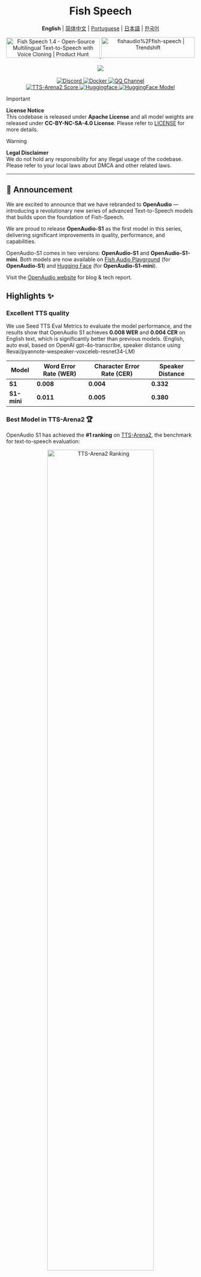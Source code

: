 <div align="center">
<h1>Fish Speech</h1>

**English** | [简体中文](docs/README.zh.md) | [Portuguese](docs/README.pt-BR.md) | [日本語](docs/README.ja.md) | [한국어](docs/README.ko.md) <br>

<a href="https://www.producthunt.com/posts/fish-speech-1-4?embed=true&utm_source=badge-featured&utm_medium=badge&utm_souce=badge-fish&#0045;speech&#0045;1&#0045;4" target="_blank">
    <img src="https://api.producthunt.com/widgets/embed-image/v1/featured.svg?post_id=488440&theme=light" alt="Fish&#0032;Speech&#0032;1&#0046;4 - Open&#0045;Source&#0032;Multilingual&#0032;Text&#0045;to&#0045;Speech&#0032;with&#0032;Voice&#0032;Cloning | Product Hunt" style="width: 250px; height: 54px;" width="250" height="54" />
</a>
<a href="https://trendshift.io/repositories/7014" target="_blank">
    <img src="https://trendshift.io/api/badge/repositories/7014" alt="fishaudio%2Ffish-speech | Trendshift" style="width: 250px; height: 55px;" width="250" height="55"/>
</a>
<br>
</div>
<br>

<div align="center">
    <img src="https://count.getloli.com/get/@fish-speech?theme=asoul" /><br>
</div>

<br>

<div align="center">
    <a target="_blank" href="https://discord.gg/Es5qTB9BcN">
        <img alt="Discord" src="https://img.shields.io/discord/1214047546020728892?color=%23738ADB&label=Discord&logo=discord&logoColor=white&style=flat-square"/>
    </a>
    <a target="_blank" href="https://hub.docker.com/r/fishaudio/fish-speech">
        <img alt="Docker" src="https://img.shields.io/docker/pulls/fishaudio/fish-speech?style=flat-square&logo=docker"/>
    </a>
    <a target="_blank" href="https://pd.qq.com/s/bwxia254o">
      <img alt="QQ Channel" src="https://img.shields.io/badge/QQ-blue?logo=tencentqq">
    </a>
</div>

<div align="center">
    <a target="_blank" href="https://huggingface.co/spaces/TTS-AGI/TTS-Arena-V2">
      <img alt="TTS-Arena2 Score" src="https://img.shields.io/badge/TTS_Arena2-Rank_%231-gold?style=flat-square&logo=trophy&logoColor=white">
    </a>
    <a target="_blank" href="https://huggingface.co/spaces/fishaudio/fish-speech-1">
        <img alt="Huggingface" src="https://img.shields.io/badge/🤗%20-space%20demo-yellow"/>
    </a>
    <a target="_blank" href="https://huggingface.co/fishaudio/openaudio-s1-mini">
        <img alt="HuggingFace Model" src="https://img.shields.io/badge/🤗%20-models-orange"/>
    </a>
</div>

> [!IMPORTANT]
> **License Notice**  
> This codebase is released under **Apache License** and all model weights are released under **CC-BY-NC-SA-4.0 License**. Please refer to [LICENSE](LICENSE) for more details.

> [!WARNING]
> **Legal Disclaimer**  
> We do not hold any responsibility for any illegal usage of the codebase. Please refer to your local laws about DMCA and other related laws.

---

## 🎉 Announcement

We are excited to announce that we have rebranded to **OpenAudio** — introducing a revolutionary new series of advanced Text-to-Speech models that builds upon the foundation of Fish-Speech.

We are proud to release **OpenAudio-S1** as the first model in this series, delivering significant improvements in quality, performance, and capabilities.

OpenAudio-S1 comes in two versions: **OpenAudio-S1** and **OpenAudio-S1-mini**. Both models are now available on [Fish Audio Playground](https://fish.audio) (for **OpenAudio-S1**) and [Hugging Face](https://huggingface.co/fishaudio/openaudio-s1-mini) (for **OpenAudio-S1-mini**).

Visit the [OpenAudio website](https://openaudio.com/blogs/s1) for blog & tech report.

## Highlights ✨

### **Excellent TTS quality**

We use Seed TTS Eval Metrics to evaluate the model performance, and the results show that OpenAudio S1 achieves **0.008 WER** and **0.004 CER** on English text, which is significantly better than previous models. (English, auto eval, based on OpenAI gpt-4o-transcribe, speaker distance using Revai/pyannote-wespeaker-voxceleb-resnet34-LM)

| Model | Word Error Rate (WER) | Character Error Rate (CER) | Speaker Distance |
|-------|----------------------|---------------------------|------------------|
| **S1** | **0.008**  | **0.004**  | **0.332** |
| **S1-mini** | **0.011** | **0.005** | **0.380** |

### **Best Model in TTS-Arena2** 🏆

OpenAudio S1 has achieved the **#1 ranking** on [TTS-Arena2](https://arena.speechcolab.org/), the benchmark for text-to-speech evaluation:

<div align="center">
    <img src="docs/assets/Elo.jpg" alt="TTS-Arena2 Ranking" style="width: 75%;" />
</div>

### **Speech Control**

OpenAudio S1 **supports a variety of emotional, tone, and special markers** to enhance speech synthesis:

- **Basic emotions**:
```
(angry) (sad) (excited) (surprised) (satisfied) (delighted) 
(scared) (worried) (upset) (nervous) (frustrated) (depressed)
(empathetic) (embarrassed) (disgusted) (moved) (proud) (relaxed)
(grateful) (confident) (interested) (curious) (confused) (joyful)
```

- **Advanced emotions**:
```
(disdainful) (unhappy) (anxious) (hysterical) (indifferent) 
(impatient) (guilty) (scornful) (panicked) (furious) (reluctant)
(keen) (disapproving) (negative) (denying) (astonished) (serious)
(sarcastic) (conciliative) (comforting) (sincere) (sneering)
(hesitating) (yielding) (painful) (awkward) (amused)
```

- **Tone markers**:
```
(in a hurry tone) (shouting) (screaming) (whispering) (soft tone)
```

- **Special audio effects**:
```
(laughing) (chuckling) (sobbing) (crying loudly) (sighing) (panting)
(groaning) (crowd laughing) (background laughter) (audience laughing)
```

You can also use Ha,ha,ha to control, there's many other cases waiting to be explored by yourself.

(Support for English, Chinese and Japanese now, and more languages is coming soon!)

### **Two Type of Models**

| Model | Size | Availability | Features |
|-------|------|--------------|----------|
| **S1** | 4B parameters | Avaliable on [fish.audio](fish.audio) | Full-featured flagship model |
| **S1-mini** | 0.5B parameters | Avaliable on huggingface [hf space](https://huggingface.co/spaces/fishaudio/openaudio-s1-mini) | Distilled version with core capabilities |

Both S1 and S1-mini incorporate online Reinforcement Learning from Human Feedback (RLHF).

## **Features**

1. **Zero-shot & Few-shot TTS:** Input a 10 to 30-second vocal sample to generate high-quality TTS output. **For detailed guidelines, see [Voice Cloning Best Practices](https://docs.fish.audio/text-to-speech/voice-clone-best-practices).**

2. **Multilingual & Cross-lingual Support:** Simply copy and paste multilingual text into the input box—no need to worry about the language. Currently supports English, Japanese, Korean, Chinese, French, German, Arabic, and Spanish.

3. **No Phoneme Dependency:** The model has strong generalization capabilities and does not rely on phonemes for TTS. It can handle text in any language script.

4. **Highly Accurate:** Achieves a low CER (Character Error Rate) of around 0.4% and WER (Word Error Rate) of around 0.8% for Seed-TTS Eval.

5. **Fast:** With fish-tech acceleration, the real-time factor is approximately 1:5 on an Nvidia RTX 4060 laptop and 1:15 on an Nvidia RTX 4090.

6. **WebUI Inference:** Features an easy-to-use, Gradio-based web UI compatible with Chrome, Firefox, Edge, and other browsers.

7. **GUI Inference:** Offers a PyQt6 graphical interface that works seamlessly with the API server. Supports Linux, Windows, and macOS. [See GUI](https://github.com/AnyaCoder/fish-speech-gui).

8. **Deploy-Friendly:** Easily set up an inference server with native support for Linux, Windows (MacOS comming soon), minimizing speed loss.

## **Media & Demos**

<div align="center">

### **Social Media**
<a href="https://x.com/FishAudio/status/1929915992299450398" target="_blank">
    <img src="https://img.shields.io/badge/𝕏-Latest_Demo-black?style=for-the-badge&logo=x&logoColor=white" alt="Latest Demo on X" />
</a>

### **Interactive Demos**
<a href="https://fish.audio" target="_blank">
    <img src="https://img.shields.io/badge/Fish_Audio-Try_OpenAudio_S1-blue?style=for-the-badge" alt="Try OpenAudio S1" />
</a>
<a href="https://huggingface.co/spaces/fishaudio/openaudio-s1-mini" target="_blank">
    <img src="https://img.shields.io/badge/Hugging_Face-Try_S1_Mini-yellow?style=for-the-badge" alt="Try S1 Mini" />
</a>

### **Video Showcases**
<iframe width="560" height="315" src="https://www.youtube.com/embed/SYuPvd7m06A" title="OpenAudio S1 Video" frameborder="0" allow="accelerometer; autoplay; clipboard-write; encrypted-media; gyroscope; picture-in-picture" allowfullscreen></iframe>

### **Audio Samples**
<div style="margin: 20px 0;">
    <em> High-quality audio samples will be available soon, demonstrating our multilingual TTS capabilities across different languages and emotions.</em>
</div>

</div>

---

## Documents

- [Build Envrionment](docs/en/install.md)
- [Inference](docs/en/inference.md)

## Credits

- [VITS2 (daniilrobnikov)](https://github.com/daniilrobnikov/vits2)
- [Bert-VITS2](https://github.com/fishaudio/Bert-VITS2)
- [GPT VITS](https://github.com/innnky/gpt-vits)
- [MQTTS](https://github.com/b04901014/MQTTS)
- [GPT Fast](https://github.com/pytorch-labs/gpt-fast)
- [GPT-SoVITS](https://github.com/RVC-Boss/GPT-SoVITS)
- [Qwen3](https://github.com/QwenLM/Qwen3)

## Tech Report (V1.4)
```bibtex
@misc{fish-speech-v1.4,
      title={Fish-Speech: Leveraging Large Language Models for Advanced Multilingual Text-to-Speech Synthesis},
      author={Shijia Liao and Yuxuan Wang and Tianyu Li and Yifan Cheng and Ruoyi Zhang and Rongzhi Zhou and Yijin Xing},
      year={2024},
      eprint={2411.01156},
      archivePrefix={arXiv},
      primaryClass={cs.SD},
      url={https://arxiv.org/abs/2411.01156},
}
```
